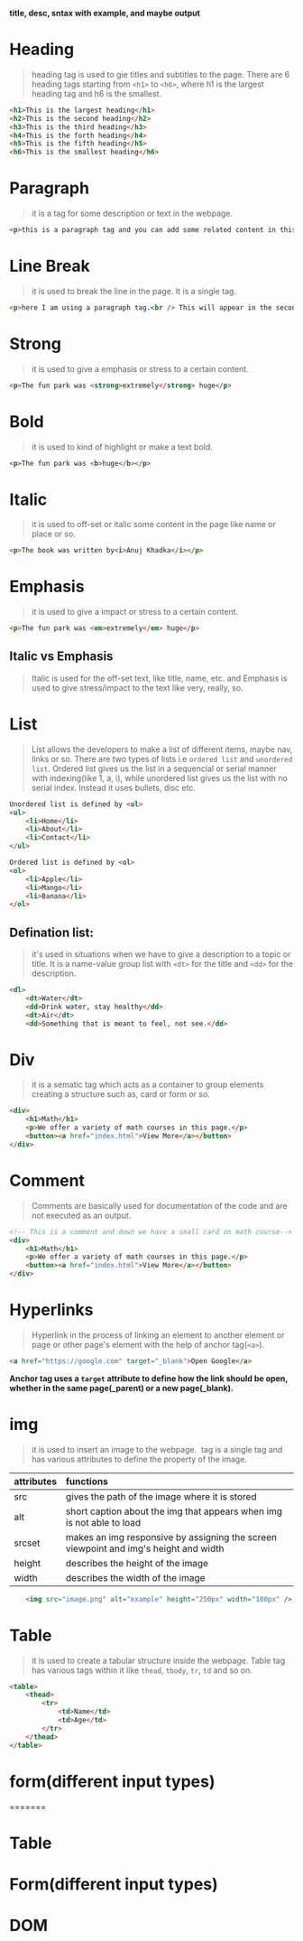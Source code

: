 **title, desc, sntax with example, and maybe output**

# Heading
> heading tag is used to gie titles and subtitles to the page. There are 6 heading tags starting from `<h1>` to `<h6>`, where h1 is the largest heading tag and h6 is the smallest.
```html
<h1>This is the largest heading</h1>
<h2>This is the second heading</h2>
<h3>This is the third heading</h3>
<h4>This is the forth heading</h4>
<h5>This is the fifth heading</h5>
<h6>This is the smallest heading</h6>
```


# Paragraph
> it is a tag for some description or text in the webpage.
```html
<p>this is a paragraph tag and you can add some related content in this tag</p>
```


# Line Break
> it is used to break the line in the page. It is a single tag.
```html
<p>here I am using a paragraph tag.<br /> This will appear in the second line now.
```


# Strong
> it is used to give a emphasis or stress to a certain content.
```html
<p>The fun park was <strong>extremely</strong> huge</p>
```


# Bold
> it is used to kind of highlight or make a text bold.
```html
<p>The fun park was <b>huge</b></p>
```


# Italic
> it is used to off-set or italic some content in the page like name or place or so.
```html
<p>The book was written by<i>Anuj Khadka</i></p>
```


# Emphasis
> it is used to give a impact or stress to a certain content.
```html
<p>The fun park was <em>extremely</em> huge</p>
```


## Italic vs Emphasis
> Italic is used for the off-set text, like title, name, etc. and Emphasis is used to give stress/impact to the text like very, really, so.


# List
> List allows the developers to make a list of different items, maybe nav, links or so. There are two types of lists i.e `ordered list` and `unordered list`. Ordered list gives us the list in a sequencial or serial manner with indexing(like 1, a, i), while unordered list gives us the list with no serial index. Instead it uses bullets, disc etc.
```html
Unordered list is defined by <ul>
<ul>
    <li>Home</li>
    <li>About</li>
    <li>Contact</li>
</ul>

Ordered list is defined by <ol>
<ol>
    <li>Apple</li>
    <li>Mango</li>
    <li>Banana</li>
</ol>
```
## Defination list:
> it's used in situations when we have to give a description to a topic or title. It is a name-value group list with `<dt>` for the title and `<dd>` for the description.
```html
<dl>
    <dt>Water</dt>
    <dd>Drink water, stay healthy</dd>
    <dt>Air</dt>
    <dd>Something that is meant to feel, not see.</dd>
```


# Div
> it is a sematic tag which acts as a container to group elements creating a structure such as, card or form or so.
```html
<div>
    <h1>Math</h1>
    <p>We offer a variety of math courses in this page.</p>
    <button><a href="index.html">View More</a></button>
</div>
```


# Comment
> Comments are basically used for documentation of the code and are not executed as an output.
```html
<!-- This is a comment and down we have a small card on math course-->
<div>
    <h1>Math</h1>
    <p>We offer a variety of math courses in this page.</p>
    <button><a href="index.html">View More</a></button>
</div>
```


# Hyperlinks
> Hyperlink in the process of linking an element to another element or page or other page's element with the help of anchor tag(`<a>`).
```html
<a href="https://google.com" target="_blank">Open Google</a>
```
**Anchor tag uses a `target` attribute to define how the link should be open, whether in the same page(_parent) or a new page(_blank).**


# img
> it is used to insert an image to the webpage. <img> tag is a single tag and has various attributes to define the property of the image.

| attributes | functions |
|:-----------|:----------|
| src        | gives the path of the image where it is stored |
| alt        | short caption about the img that appears when img is not able to load |
| srcset     | makes an img responsive by assigning the screen viewpoint and img's height and width|
| height     | describes the height of the image |
| width      | describes the width of the image |
```html
    <img src="image.png" alt="example" height="250px" width="100px" />
```


# Table
> it is used to create a tabular structure inside the webpage. Table tag has various tags within it like `thead`, `tbody`, `tr`, `td` and so on.
```html
<table>
    <thead>
        <tr>
            <td>Name</td>
            <td>Age</td>
        </tr>
    </thead>
</table>
```




























# form(different input types)
=======
# Table
# Form(different input types)
# DOM
